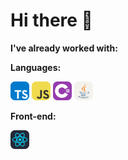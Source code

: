 # Hi there 👋

**I've already worked with:**

**Languages:**

![TypeScript](./icons/icons/TypeScript.png)
![JavaScript](./icons/icons/JavaScript.png)
![C#](./icons/icons/CS.png)
![Java](./icons/icons/Java-Light.png)
  
**Front-end:**

![React](./icons/icons/React-Dark.png)
